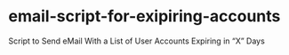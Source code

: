 # email-script-for-exipiring-accounts
Script to Send eMail With a List of User Accounts Expiring in “X” Days
